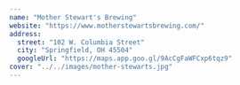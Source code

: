 ```yaml
---
name: "Mother Stewart's Brewing"
website: "https://www.motherstewartsbrewing.com/"
address:
  street: "102 W. Columbia Street"
  city: "Springfield, OH 45504"
  googleUrl: "https://maps.app.goo.gl/9AcCgFaWFCxp6tqz9"
cover: "../../images/mother-stewarts.jpg"
---
```


